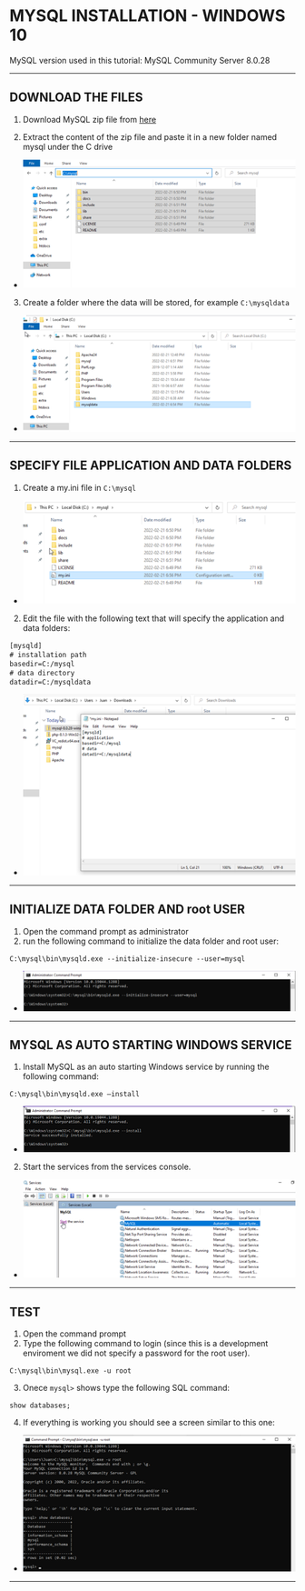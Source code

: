# MYSQL INSTALLATION - WINDOWS 10
MySQL version used in this tutorial: MySQL Community Server 8.0.28

---

## DOWNLOAD THE FILES
1. Download MySQL zip file from [here](https://dev.mysql.com/downloads/mysql/)

2. Extract the content of the zip file and paste it in a new folder named mysql under the C drive
- ![download](/images/mysql/mysql_1.png)
3. Create a folder where the data will be stored, for example `C:\mysqldata`
- ![download](/images/mysql/mysql_2.png)
---
## SPECIFY FILE APPLICATION AND DATA FOLDERS
1. Create a my.ini file in `C:\mysql`
- ![download](/images/mysql/mysql_3.png)

2. Edit the file with the following text that will specify the application and data folders:
```
[mysqld]
# installation path
basedir=C:/mysql
# data directory
datadir=C:/mysqldata
```
- ![download](/images/mysql/mysql_4.png)
---
## INITIALIZE DATA FOLDER AND root USER

1. Open the command prompt as administrator 
2. run the following command to initialize the data folder and root user:  
```
C:\mysql\bin\mysqld.exe --initialize-insecure --user=mysql
```
- ![download](/images/mysql/mysql_5.png)
---
## MYSQL AS AUTO STARTING WINDOWS SERVICE
1. Install MySQL as an auto starting Windows service by running the following command:
```
C:\mysql\bin\mysqld.exe –install
```
- ![download](/images/mysql/mysql_6.png)

2. Start the services from the services console.
- ![download](/images/mysql/mysql_7.png)
---
## TEST
1. Open the command prompt
2. Type the following command to login (since this is a development enviroment we did not specify a password for the root user).
```
C:\mysql\bin\mysql.exe -u root
```
3. Onece `mysql>` shows type the following SQL command:
```
show databases;
```
4. If everything is working you should see a screen similar to this one:
- ![download](/images/mysql/mysql_8.png)
---